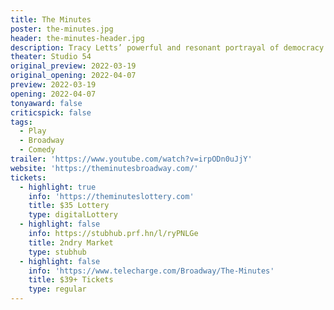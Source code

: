 ```yaml
---
title: The Minutes
poster: the-minutes.jpg
header: the-minutes-header.jpg
description: Tracy Letts’ powerful and resonant portrayal of democracy in action.
theater: Studio 54
original_preview: 2022-03-19
original_opening: 2022-04-07
preview: 2022-03-19
opening: 2022-04-07
tonyaward: false
criticspick: false
tags:
  - Play
  - Broadway
  - Comedy
trailer: 'https://www.youtube.com/watch?v=irpODn0uJjY'
website: 'https://theminutesbroadway.com/'
tickets:
  - highlight: true
    info: 'https://theminuteslottery.com'
    title: $35 Lottery
    type: digitalLottery
  - highlight: false
    info: https://stubhub.prf.hn/l/ryPNLGe
    title: 2ndry Market
    type: stubhub
  - highlight: false
    info: 'https://www.telecharge.com/Broadway/The-Minutes'
    title: $39+ Tickets
    type: regular
---
```


